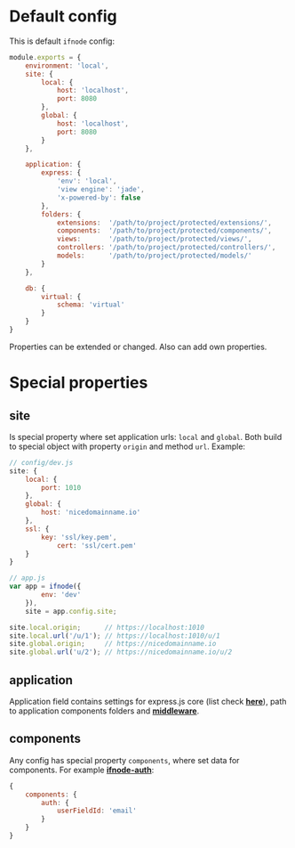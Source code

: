 # Default config

This is default `ifnode` config:

```javascript
module.exports = {
    environment: 'local',
    site: {
        local: {
            host: 'localhost',
            port: 8080
        },
        global: {
            host: 'localhost',
            port: 8080
        }
    },

    application: {
        express: {
            'env': 'local',
            'view engine': 'jade',
            'x-powered-by': false
        },
        folders: {
            extensions:  '/path/to/project/protected/extensions/',
            components:  '/path/to/project/protected/components/',
            views:       '/path/to/project/protected/views/',
            controllers: '/path/to/project/protected/controllers/',
            models:      '/path/to/project/protected/models/'
        }
    },

    db: {
        virtual: {
            schema: 'virtual'
        }
    }
}
```

Properties can be extended or changed. Also can add own properties.

# Special properties

## site
Is special property where set application urls: `local` and `global`.
Both build to special object with property `origin` and method `url`. Example:

```javascript
// config/dev.js
site: {
    local: {
        port: 1010
    },
    global: {
        host: 'nicedomainname.io'
    },
    ssl: {
        key: 'ssl/key.pem',
            cert: 'ssl/cert.pem'
    }
}

// app.js
var app = ifnode({
        env: 'dev'
    }),
    site = app.config.site;

site.local.origin;      // https://localhost:1010
site.local.url('/u/1'); // https://localhost:1010/u/1
site.global.origin;     // https://nicedomainname.io
site.global.url('u/2'); // https://nicedomainname.io/u/2
```
    
## application
Application field contains settings for express.js core (list check **[here](https://expressjs.com/4x/api.html#app.set)**), path to application components folders and **[middleware](/docs/app/config/middleware)**.

## components
Any config has special property `components`, where set data for components. For example **[ifnode-auth](https://www.npmjs.com/package/ifnode-auth)**:

```javascript
{
    components: {
        auth: {
            userFieldId: 'email'
        }
    }
}
```